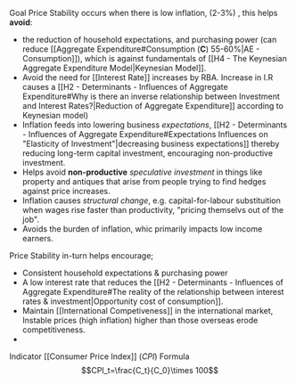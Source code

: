 Goal
Price Stability occurs when there is low inflation, (2-3%) , this helps **avoid**:
- the reduction of household expectations, and purchasing power  (can reduce [[Aggregate Expenditure#Consumption (**C**) 55-60%|AE - Consumption]]), which is against fundamentals of [[H4 - The Keynesian Aggregate Expenditure Model|Keynesian Model]].
- Avoid the need for [[Interest Rate]] increases by RBA. Increase in I.R causes a [[H2 - Determinants - Influences of Aggregate Expenditure#Why is there an inverse relationship between Investment and Interest Rates?|Reduction of Aggregate Expenditure]] according to Keynesian model)
- Inflation feeds into lowering business *expectations*, [[H2 - Determinants - Influences of Aggregate Expenditure#Expectations Influences on "Elasticity of Investment"|decreasing business expectations]] thereby reducing long-term capital investment, encouraging non-productive investment.
- Helps avoid **non-productive** *speculative investment* in things like property and antiques that arise from people trying to find hedges against price increases.
- Inflation causes *structural change*, e.g. capital-for-labour substituition when wages rise faster than productivity, "pricing themselvs out of the job".
- Avoids the burden of inflation, whic primarily impacts low income earners.

Price Stability in-turn helps encourage;
- Consistent household expectations & purchasing power
- A low interest rate that reduces the [[H2 - Determinants - Influences of Aggregate Expenditure#The reality of the relationship between interest rates & investment|Opportunity cost of consumption]].
- Maintain [[International Competiveness]] in the international market, Instable prices (high inflation) higher than those overseas erode competitiveness.
- 




Indicator
[[Consumer Price Index]] (*CPI*)
Formula
$$CPI_t=\frac{C_t}{C_0}\times 100$$





